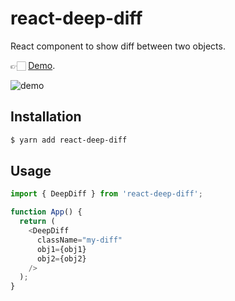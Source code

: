 # react-deep-diff

React component to show diff between two objects.

👉🏻 [Demo](https://gera2ld.github.io/react-deep-diff/).

![demo](https://user-images.githubusercontent.com/3139113/131153042-b9348dae-e18d-416e-bf9b-ecf0ccdfc57a.png)

## Installation

```bash
$ yarn add react-deep-diff
```

## Usage

```js
import { DeepDiff } from 'react-deep-diff';

function App() {
  return (
    <DeepDiff
      className="my-diff"
      obj1={obj1}
      obj2={obj2}
    />
  );
}
```
